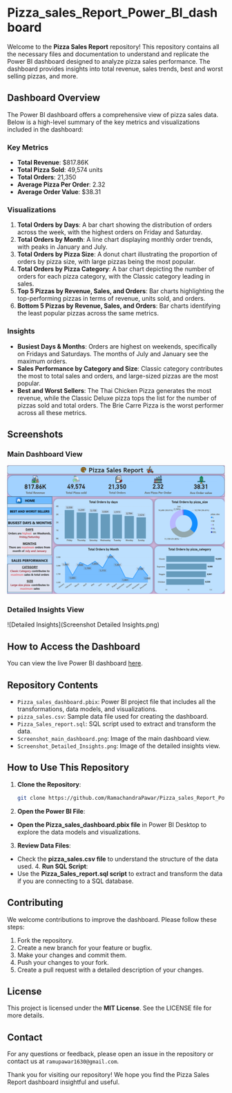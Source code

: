 # Pizza_sales_Report_Power_BI_dashboard

Welcome to the **Pizza Sales Report** repository! This repository contains all the necessary files and documentation to understand and replicate the Power BI dashboard designed to analyze pizza sales performance. The dashboard provides insights into total revenue, sales trends, best and worst selling pizzas, and more. 

## Dashboard Overview

The Power BI dashboard offers a comprehensive view of pizza sales data. Below is a high-level summary of the key metrics and visualizations included in the dashboard:

### Key Metrics
- **Total Revenue**: $817.86K
- **Total Pizza Sold**: 49,574 units
- **Total Orders**: 21,350
- **Average Pizza Per Order**: 2.32
- **Average Order Value**: $38.31

### Visualizations
1. **Total Orders by Days**: A bar chart showing the distribution of orders across the week, with the highest orders on Friday and Saturday.
2. **Total Orders by Month**: A line chart displaying monthly order trends, with peaks in January and July.
3. **Total Orders by Pizza Size**: A donut chart illustrating the proportion of orders by pizza size, with large pizzas being the most popular.
4. **Total Orders by Pizza Category**: A bar chart depicting the number of orders for each pizza category, with the Classic category leading in sales.
5. **Top 5 Pizzas by Revenue, Sales, and Orders**: Bar charts highlighting the top-performing pizzas in terms of revenue, units sold, and orders.
6. **Bottom 5 Pizzas by Revenue, Sales, and Orders**: Bar charts identifying the least popular pizzas across the same metrics.

### Insights
- **Busiest Days & Months**: Orders are highest on weekends, specifically on Fridays and Saturdays. The months of July and January see the maximum orders.
- **Sales Performance by Category and Size**: Classic category contributes the most to total sales and orders, and large-sized pizzas are the most popular.
- **Best and Worst Sellers**: The Thai Chicken Pizza generates the most revenue, while the Classic Deluxe pizza tops the list for the number of pizzas sold and total orders. The Brie Carre Pizza is the worst performer across all these metrics.

## Screenshots

### Main Dashboard View
![Main Dashboard](Screenshot_main_dashboard.png)

### Detailed Insights View
![Detailed Insights](Screenshot Detailed Insights.png)

## How to Access the Dashboard

You can view the live Power BI dashboard [here](https://app.powerbi.com/view?r=eyJrIjoiYTY4Nzg0Y2YtMzk1Ny00MjEwLWFjNzgtZTc2NzE2OTdkYjNjIiwidCI6IjYyNDJkZTIwLTM5YjItNGZmZS1iYWJjLTg0ODJhNTU3OWFjYyJ9).

## Repository Contents

- `Pizza_sales_dashboard.pbix`: Power BI project file that includes all the transformations, data models, and visualizations.
- `pizza_sales.csv`: Sample data file used for creating the dashboard.
- `Pizza_Sales_report.sql`: SQL script used to extract and transform the data.
- `Screenshot_main_dashboard.png`: Image of the main dashboard view.
- `Screenshot_Detailed_Insights.png`: Image of the detailed insights view.

## How to Use This Repository

1. **Clone the Repository**: 
   ```sh
   git clone https://github.com/RamachandraPawar/Pizza_sales_Report_Power_BI_dashboard.git
2. **Open the Power BI File**:
- **Open the Pizza_sales_dashboard.pbix file** in Power BI Desktop to explore the data models and visualizations.
3. **Review Data Files**: 
- Check the **pizza_sales.csv file** to understand the structure of the data used.
  4. **Run SQL Script**: 
- Use the **Pizza_Sales_report.sql script** to extract and transform the data if you are connecting to a SQL database.

## Contributing
We welcome contributions to improve the dashboard. Please follow these steps:

1. Fork the repository.
2. Create a new branch for your feature or bugfix.
3. Make your changes and commit them.
4. Push your changes to your fork.
5. Create a pull request with a detailed description of your changes.

## License
This project is licensed under the **MIT License**. See the LICENSE file for more details.

## Contact
For any questions or feedback, please open an issue in the repository or contact us at `ramupawar1630@gmail.com`.

Thank you for visiting our repository! We hope you find the Pizza Sales Report dashboard insightful and useful.

